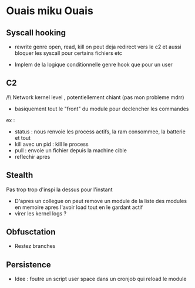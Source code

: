
# Ouais miku Ouais

## Syscall hooking 

- rewrite genre open, read, kill
on peut deja redirect vers le c2 et aussi bloquer les syscall pour certains fichiers etc

- Implem de la logique conditionnelle genre hook que pour un user 


## C2 

/!\ Network kernel level , potentiellement chiant (pas mon probleme mdrr)

- basiquement tout le "front" du module pour declencher les commandes

ex : 
- status : nous renvoie les process actifs, la ram consommee, la batterie et tout
- kill avec un pid : kill le process
- pull : envoie un fichier depuis la machine cible
- reflechir apres

## Stealth 


 Pas trop trop d'inspi la dessus pour l'instant

 - D'apres un collegue on peut remove un module de la liste des modules en memoire apres l'avoir load tout en le gardant actif
 - virer les kernel logs ?


##  Obfusctation

 - Restez branches



## Persistence

- Idee : foutre un script user space dans un cronjob qui reload le module
